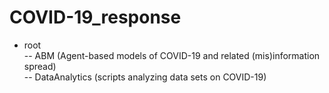 # COVID-19_response

- root <br/>
-- ABM (Agent-based models of COVID-19 and related (mis)information spread)<br/>
-- DataAnalytics (scripts analyzing data sets on COVID-19)
